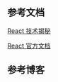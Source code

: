## 参考文档

[React 技术揭秘](https://react.iamkasong.com/)

[React 官方文档](https://react.dev/)





## 参考博客


